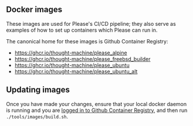 Docker images
-------------

These images are used for Please's CI/CD pipeline; they also serve as examples of how to set up
containers which Please can run in.

The canonical home for these images is Github Container Registry:

* https://ghcr.io/thought-machine/please_alpine
* https://ghcr.io/thought-machine/please_freebsd_builder
* https://ghcr.io/thought-machine/please_ubuntu
* https://ghcr.io/thought-machine/please_ubuntu_alt

## Updating images

Once you have made your changes, ensure that your local docker daemon is running and you are
[logged in to Github Container Registry][1], and then run `./tools/images/build.sh`.

[1]: https://docs.github.com/en/packages/working-with-a-github-packages-registry/working-with-the-container-registry#authenticating-to-the-container-registry
